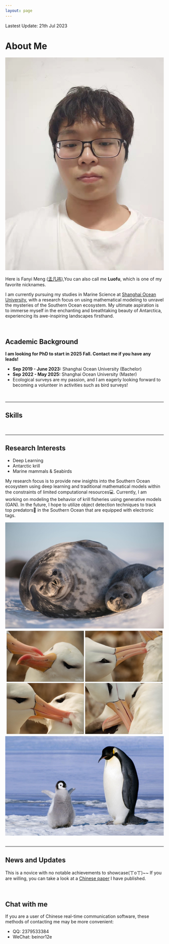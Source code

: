 ```yaml
---
layout: page
---
```


Lastest Update: 21th Jul 2023 &nbsp;

# About Me

<img src="images/luofu.jpg" class="floatpic" >

Here is Fanyi Meng ([孟凡祎](https://yun-tianming.github.io/file/简历.pdf)),You can also call me **Luofu**, which is one of my favorite nicknames.

I am currently pursuing my studies in Marine Science at [Shanghai Ocean University](https://www.shou.edu.cn/), with a research focus on using mathematical modeling to unravel the mysteries of the Southern Ocean ecosystem. My ultimate aspiration is to immerse myself in the enchanting and breathtaking beauty of Antarctica, experiencing its awe-inspiring landscapes firsthand.

<br>

## Academic Background

**I am looking for PhD to start in 2025 Fall. Contact me if you have any leads!**

- **Sep 2019 - June 2023:** Shanghai Ocean University (Bachelor)
- **Sep 2022 - May 2025:** Shanghai Ocean University (Master)
- Ecological surveys are my passion, and I am eagerly looking forward to becoming a volunteer in activities such as bird surveys! 

<br>

---

## Skills

<script src="//cdn.wordart.com/wordart.min.js" async defer></script>

<div style="" data-wordart-src="//cdn.wordart.com/json/9e5fngrbm0r8" data-wordart-show-attribution></div>

<br>

---

## Research Interests

- Deep Learning
- Antarctic krill
- Marine mammals & Seabirds

My research focus is to provide new insights into the Southern Ocean ecosystem using deep learning and traditional mathematical models within the constraints of limited computational resources💻. Currently, I am working on modeling the behavior of krill fisheries using generative models (GAN). In the future, I hope to utilize object detection techniques to track top predators🐧 in the Southern Ocean that are equipped with electronic tags.
<div class="third">
<img src="/images/seal1.jpg">
<img src="/images/bird.jpg">
<img src="/images/king.jpg">
</div>
<br>

---

## News and Updates

This is a novice with no notable achievements to showcase(ㄒoㄒ)~~ If you are willing, you can take a look at a [Chinese paper](https://yun-tianming.github.io/file/南极凯尔盖朗海台南象海豹繁殖后运动行为特征分析.pdf) I have published.

<br>

## Chat with me 

If you are a user of Chinese real-time communication software, these methods of contacting me may be more convenient:

- QQ: 2379533384
- WeChat: beinor12e